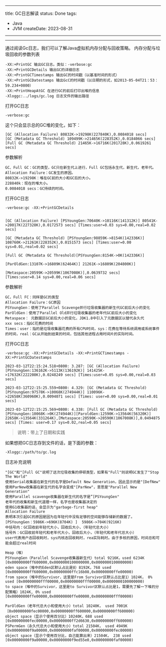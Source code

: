 
---
title: GC日志解读
status: Done
tags:
  - Java
  - JVM
createDate: 2023-08-31
---

---

通过阅读Gc日志，我们可以了解Java虚拟机内存分配与回收策略。 内存分配与垃圾回收的参数列表

```log
-XX:+PrintGC 输出GC日志。类似：-verbose:gc
-XX:+PrintGCDetails 输出GC的详细日志
-XX:+PrintGCTimestamps 输出GC的时间戳（以基准时间的形式）
-XX:+PrintGCDatestamps 输出GcC的时间戳（以日期的形式，如2013-05-04T21：53：59.234+0800）
-XX:+PrintHeapAtGC 在进行GC的前后打印出堆的信息
-Xloggc:../logs/gc.log 日志文件的输出路径
```

打开GC日志

```
-verbose:gc
```

这个只会显示总的GC堆的变化，如下： 

```log
[GC (Allocation Failure) 80832K->19298K(227840K),0.0084018 secs]
[GC (Metadata GC Threshold) 109499K->21465K(228352K),0.0184066 secs]
[Full GC (Metadata GC Threshold) 21465K->16716K(201728K),0.0619261 secs]
```

参数解析 

    GC、Full GC：GC的类型，GC只在新生代上进行，Full GC包括永生代，新生代，老年代。
    Allocation Failure：GC发生的原因。
    80832K->19298K：堆在GC前的大小和GC后的大小。
    228840k：现在的堆大小。
    0.0084018 secs：GC持续的时间。

打开GC日志 

```
-verbose:gc -XX:+PrintGCDetails 
```

```

[GC (Allocation Failure) [PSYoungGen:70640K->10116K(141312K)] 80541K->20017K(227328K),0.0172573 secs] [Times:user=0.03 sys=0.00,real=0.02 secs]

[GC (Metadata GC Threshold) [PSYoungGen:98859K->8154K(142336K)] 108760K->21261K(228352K),0.0151573 secs] [Times:user=0.00 sys=0.01,real=0.02 secs]

[Full GC (Metadata GC Threshold)[PSYoungGen:8154K->0K(142336K)]

[ParOldGen:13107K->16809K(62464K)] 21261K->16809K(204800K)]

[Metaspace:20599K->20599K(1067008K)],0.0639732 secs]
[Times:user=0.14 sys=0.00,real=0.06 secs] 
```

参数解析  

    GC，Full FC：同样是GC的类型
    Allocation Failure：GC原因
    PSYoungGen：使用了Parallel Scavenge并行垃圾收集器的新生代GC前后大小的变化
    ParOldGen：使用了Parallel Old并行垃圾收集器的老年代GC前后大小的变化
    Metaspace： 元数据区GC前后大小的变化，JDK1.8中引入了元数据区以替代永久代
    xxx secs：指GC花费的时间
    Times：user：指的是垃圾收集器花费的所有CPU时间，sys：花费在等待系统调用或系统事件的时间，real：GC从开始到结束的时间，包括其他进程占用时间片的实际时间。 

 打开GC日志

```
-verbose:gc -XX:+PrintGCDetails -XX:+PrintGCTimestamps -XX:+PrintGCDatestamps
```

```log
2023-03-12T22:15:24.518+0800: 3.287: [GC (Allocation Failure) [PSYoungGen:136162K->5113K(136192K)] 141425K->17632K(222208K),0.0248249 secs] [Times:user=0.05 sys=0.00,real=0.03 secs]

2023-03-12T22:15:25.559+0800: 4.329: [GC (Metadata GC Threshold) [PSYoungGen:97578K->10068K(274944K)] 110096K->22658K(360960K),0.0094071 secs] [Times: user=0.00 sys=0.00,real=0.01 secs]

2023-03-12T22:15:25.569+0800: 4.338: [Full GC (Metadata GC Threshold) [PSYoungGen:10068K->0K(274944K)][ParoldGen:12590K->13564K(56320K)] 22658K->13564K(331264K),[Metaspace:20590K->20590K(1067008K)],0.0494875 secs] [Times: user=0.17 sys=0.02,real=0.05 secs]
```

> 说明：带上了日期和实践

如果想把GC日志存到文件的话，是下面的参数：

```
-Xloggc:/path/to/gc.log
```

日志补充说明

    "[GC"和"[Full GC"说明了这次垃圾收集的停顿类型，如果有"Full"则说明GC发生了"Stop The World"
    使用Serial收集器在新生代的名字是Default New Generation，因此显示的是"[DefNew"
    使用ParNew收集器在新生代的名字会变成"[ParNew"，意思是"Parallel New Generation"
    使用Parallel scavenge收集器在新生代的名字是”[PSYoungGen"
    老年代的收集和新生代道理一样，名字也是收集器决定的
    使用G1收集器的话，会显示为"garbage-first heap"
    Allocation Failure
    表明本次引起GC的原因是因为在年轻代中没有足够的空间能够存储新的数据了。
    [PSYoungGen：5986K->696K(8704K) ]  5986K->704K(9216K)
    中括号内：GC回收前年轻代大小，回收后大小，（年轻代总大小）
    括号外：GC回收前年轻代和老年代大小，回收后大小，（年轻代和老年代总大小）
    user代表用户态回收耗时，sys内核态回收耗时，rea实际耗时。由于多核的原因，时间总和可能会超过real时间

    Heap（堆）
    PSYoungGen（Parallel Scavenge收集器新生代）total 9216K，used 6234K [0x00000000ff600000,0x0000000100000000,0x0000000100000000)
    eden space（堆中的Eden区默认占比是8）8192K，768 used [0x00000000ff600000,0x00000000ffc16b08,0x00000000ffe00000)
    from space（堆中的Survivor，这里是From Survivor区默认占比是1）1024K， 0% used [0x00000000fff00000,0x00000000fff00000,0x0000000100000000)
    to space（堆中的Survivor，这里是to Survivor区默认占比是1，需要先了解一下堆的分配策略）1024K, 0% used [0x00000000ffe00000,0x00000000ffe00000,0x00000000fff00000)

    ParOldGen（老年代总大小和使用大小）total 10240K， used 7001K ［0x00000000fec00000,0x00000000ff600000,0x00000000ff600000)
    object space（显示个使用百分比）10240K，688 used [0x00000000fec00000,0x00000000ff2d6630,0x00000000ff600000)
    PSPermGen（永久代总大小和使用大小）total 21504K， used 4949K [0x00000000f9a00000,0x00000000faf00000,0x00000000fec00000)
    object space（显示个使用百分比，自己能算出来）21504K， 238 used [0x00000000f9a00000,0x00000000f9ed55e0,0x00000000faf00000)